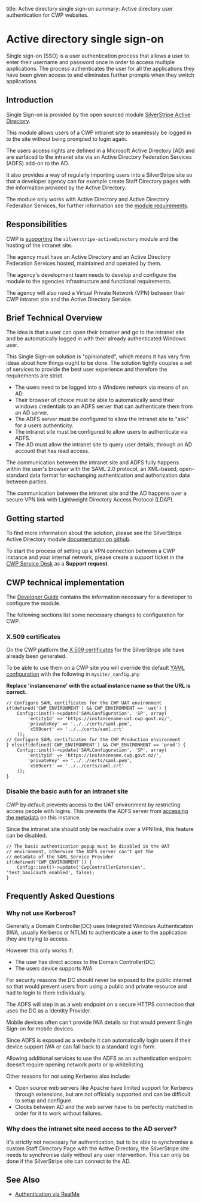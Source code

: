 title: Active directory single sign-on
summary: Active directory user authentication for CWP websites.

# Active directory single sign-on

Single sign-on (SSO) is a user authentication process that allows a
user to enter their username and password once in order to access
multiple applications. The process authenticates the user for all
the applications they have been given access to and eliminates
further prompts when they switch applications.

## Introduction

Single Sign-on is provided by the open sourced
module [SilverStripe Active Directory](https://github.com/silverstripe/silverstripe-activedirectory).

This module allows users of a CWP intranet site to seamlessly be
logged in to the site without being prompted to login again.

The users access rights are defined in a Microsoft Active Directory
(AD) and are surfaced to the intranet site via an Active Directory
Federation Services (ADFS) add-on to the AD.

It also provides a way of regularly importing users into a
SilverStripe site so that a developer agency can for example create
Staff Directory pages with the information provided by the Active
Directory.

The module only works with Active Directory and Active Directory
Federation Services, for further information see the [module requirements](https://github.com/silverstripe/silverstripe-activedirectory#requirements).

## Responsibilities

CWP is [supporting](https://www.cwp.govt.nz/about/technical-and-architecture-information/#SupportedModules)
the `silverstripe-activedirectory` module and the hosting of the
intranet site.

The agency must have an Active Directory and an Active Directory
Federation Services hosted, maintained and operated by
them.

The agency's development team needs to develop and configure the
module to the agencies infrastructure and functional requirements.

The agency will also need a Virtual Private Network (VPN) between
their CWP intranet site and the Active Directory Service.

## Brief Technical Overview

The idea is that a user can open their browser and go to the
intranet site and be automatically logged in with their already
authenticated Windows user.

This Single Sign-on solution is "opinionated", which means it has
very firm ideas about how things ought to be done. The solution
tightly couples a set of services to provide the best user
experience and therefore the requirements are strict.

- The users need to be logged into a Windows network via means of an AD.
- Their browser of choice must be able to automatically send their
  windows credentials to an ADFS server that can authenticate them
  from an AD server.
- The ADFS server must be configured to allow the intranet site to
  "ask" for a users authenticity.
- The intranet site must be configured to allow users to
  authenticate via ADFS.
- The AD must allow the intranet site to query user details,
  through an AD account that has read access.

The communication between the intranet site and ADFS fully happens
within the user's browser with the SAML 2.0 protocol, an XML-based,
open-standard data format for exchanging authentication and
authorization data between parties.

The communication between the intranet site and the AD happens over
a secure VPN link with Lightweight Directory Access Protocol
(LDAP).

## Getting started

To find more information about the solution, please see the
SilverStripe Active Directory module [documentation on github](https://github.com/silverstripe/silverstripe-activedirectory/blob/master/README.md#overview).

To start the process of setting up a VPN connection between a CWP
instance and your internal network, please create a support ticket
in the [CWP Service Desk](https://www.cwp.govt.nz/service-desk/new-request/) as a **Support request**.

## CWP technical implementation

The [Developer Guide](https://github.com/silverstripe/silverstripe-activedirectory/blob/master/docs/en/developer.md) contains the information necessary for a developer to configure the module.

The following sections list some necessary changes to configuration for CWP.

### X.509 certificates

On the CWP platform the [X.509 certificates](https://github.com/silverstripe/silverstripe-activedirectory/blob/master/docs/en/developer.md#make-x509-certificates-available) 
for the SilverStripe site have already been generated.

To be able to use them on a CWP site you will override the default
[YAML configuration](https://github.com/silverstripe/silverstripe-activedirectory/blob/master/docs/en/developer.md#yaml-configuration)
with the following in `mysite/_config.php`

**Replace 'instancename' with the actual instance name so that the URL is correct.**

	// Configure SAML certificates for the CWP UAT environment
	if(defined('CWP_ENVIRONMENT') && CWP_ENVIRONMENT == 'uat') {
	    Config::inst()->update('SAMLConfiguration', 'SP', array(
	        'entityId' => 'https://instancename-uat.cwp.govt.nz/',
	        'privateKey' => '../../certs/saml.pem',
	        'x509cert' => '../../certs/saml.crt'
	    ));
	// Configure SAML certificates for the CWP Production environment
	} elseif(defined('CWP_ENVIRONMENT') && CWP_ENVIRONMENT == 'prod') {
	    Config::inst()->update('SAMLConfiguration', 'SP', array(
	        'entityId' => 'https://instancename.cwp.govt.nz/',
	        'privateKey' => '../../certs/saml.pem',
	        'x509cert' => '../../certs/saml.crt'
	    ));
	}
	
### Disable the basic auth for an intranet site

CWP by default prevents access to the UAT environment by
restricting access people with logins. This prevents the ADFS
server from [accessing the metadata](https://github.com/silverstripe/silverstripe-activedirectory/blob/master/docs/en/adfs.md#select-data-source) on this instance.

Since the intranet site should only be reachable over a VPN link,
this feature can be disabled.

	// The basic authentication popup must be disabled in the UAT
	// environment, otherwise the ADFS server can't get the
	// metadata of the SAML Service Provider
	if(defined('CWP_ENVIRONMENT')) {
	    Config::inst()->update('CwpControllerExtension', 'test_basicauth_enabled', false);
	}

## Frequently Asked Questions

### Why not use Kerberos?

Generally a Domain Controller(DC) uses Integrated Windows
Authentication (IWA, usually Kerberos or NTLM) to authenticate a
user to the application they are trying to access.

However this only works if:

 - The user has direct access to the Domain Controller(DC)
 - The users device supports IWA

For security reasons the DC should never be exposed to the public
internet so that would prevent users from using a public and
private resource and had to login to them individually.

The ADFS will step in as a web endpoint on a secure HTTPS
connection that uses the DC as a Identity Provider.

Mobile devices often can't provide IWA details so that would
prevent Single Sign-on for mobile devices.

Since ADFS is exposed as a website it can automatically login users
if their device support IWA or can fall back to a standard login
form.

Allowing additional services to use the ADFS as an authentication
endpoint doesn't require opening network ports or ip whitelisting.

Other reasons for not using Kerberos also include:

 - Open source web servers like Apache have limited support for Kerberos
   through extensions, but are not officially supported and can
   be difficult to setup and configure.
 - Clocks between AD and the web server have to be perfectly matched
   in order for it to work without failures.

### Why does the intranet site need access to the AD server?

It's strictly not necessary for authentication, but to be able to
synchronise a custom Staff Directory Page with the Active
Directory, the SilverStripe site needs to synchronise daily without
any user intervention. This can only be done if the SilverStripe
site can connect to the AD.

## See Also

 * [Authentication via RealMe](realme_authentication.md)
